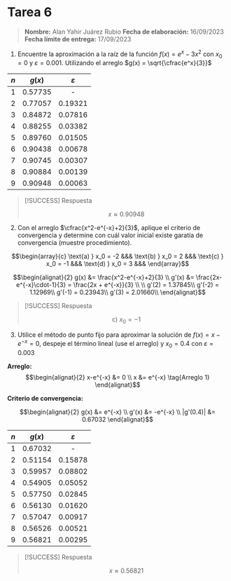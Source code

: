# Tarea 6

> **Nombre:** Alan Yahir Juárez Rubio 
> **Fecha de elaboración:** 16/09/2023
> **Fecha límite de entrega:** 17/09/2023

1. Encuentre la aproximación a la raíz de la función $f(x) = e^x - 3x^2$ con $x_0 = 0$ y $\varepsilon = 0.001$. Utilizando el  arreglo $g(x) = \sqrt{\cfrac{e^x}{3}}$

| $n$ | $g(x)$  |   $ε$   |
|:---:|:-------:|:-------:|
|  1  | 0.57735 |    -    |
|  2  | 0.77057 | 0.19321 |
|  3  | 0.84872 | 0.07816 |
|  4  | 0.88255 | 0.03382 |
|  5  | 0.89760 | 0.01505 |
|  6  | 0.90438 | 0.00678 |
|  7  | 0.90745 | 0.00307 |
|  8  | 0.90884 | 0.00139 |
|  9  | 0.90948 | 0.00063 |

> [!SUCCESS] Respuesta
> 
>$$x \approx 0.90948$$

2. Con el arreglo $\cfrac{x^2-e^{-x}+2}{3}$, aplique el criterio de convergencia y determine con cuál valor inicial existe garatía de convergencia (muestre procedimiento).

$$\begin{array}{c}
\text{a) } x_0 = -2 &&&
\text{b) } x_0 = 2 &&&
\text{c) } x_0 = -1 &&&
\text{d) } x_0 = 3 &&&
\end{array}$$

$$\begin{alignat}{2}
g(x) &= \frac{x^2-e^{-x}+2}{3} \\
g'(x) &= \frac{2x-e^{-x}\cdot-1}{3} = \frac{2x + e^{-x}}{3} \\
\\
g'(2) = 1.37845\\
g'(-2) = 1.12969\\
g'(-1) = 0.23943\\
g'(3) = 2.01660\\
\end{alignat}$$

> [!SUCCESS] Respuesta
> 
>$$\text{c) } x_0 = -1 $$

3. Utilice el método de punto fijo para aproximar la solución de $f(x) = x-e^{-x} = 0$, despeje el término lineal (use el arreglo) y $x_0 = 0.4$ con $\varepsilon = 0.003$

**Arreglo:**
$$\begin{alignat}{2}
x-e^{-x} &= 0 \\
x &= e^{-x} \tag{Arreglo 1}
\end{alignat}$$

**Criterio de convergencia:**

$$\begin{alignat}{2}
g(x) &= e^{-x} \\
g'(x) &= -e^{-x} \\
|g'(0.4)| &= 0.67032
\end{alignat}$$

| $n$ | $g(x)$  |   $ε$   |
|:---:|:-------:|:-------:|
|  1  | 0.67032 |    -    |
|  2  | 0.51154 | 0.15878 |
|  3  | 0.59957 | 0.08802 |
|  4  | 0.54905 | 0.05052 |
|  5  | 0.57750 | 0.02845 |
|  6  | 0.56130 | 0.01620 |
|  7  | 0.57047 | 0.00917 |
|  8  | 0.56526 | 0.00521 |
|  9  | 0.56821 | 0.00295 | 

> [!SUCCESS] Respuesta
> 
>$$x \approx 0.56821 $$